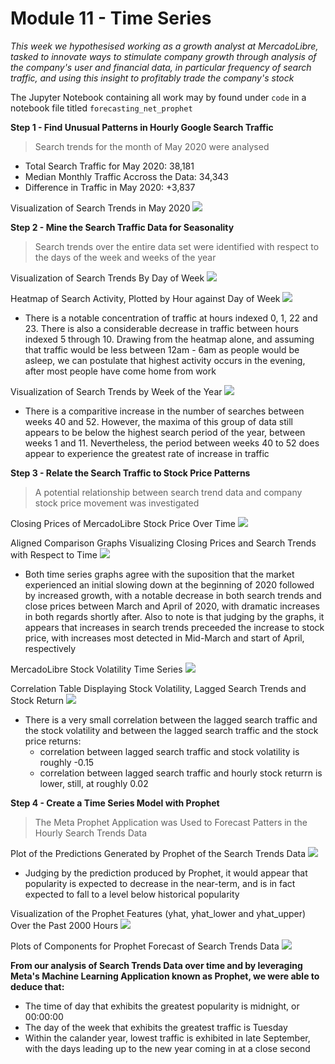 # Module 11 - Time Series

*This week we hypothesised working as a growth analyst at MercadoLibre, tasked to innovate ways to stimulate company growth through analysis of the company's user and financial data, in particular frequency of search traffic, and using this insight to profitably trade the company's stock*

The Jupyter Notebook containing all work may by found under ```code``` in a notebook file titled ```forecasting_net_prophet```

**Step 1 - Find Unusual Patterns in Hourly Google Search Traffic**

> Search trends for the month of May 2020 were analysed

* Total Search Traffic for May 2020: 38,181
* Median Monthly Traffic Accross the Data: 34,343
* Difference in Traffic in May 2020: +3,837

Visualization of Search Trends in May 2020
![](images/step_1.png)

**Step 2 - Mine the Search Traffic Data for Seasonality**

> Search trends over the entire data set were identified with respect to the days of the week and weeks of the year

Visualization of Search Trends By Day of Week
![](images/step_2_dayofweek_line.png)

Heatmap of Search Activity, Plotted by Hour against Day of Week
![](images/step_2_heatmap.png)

* There is a notable concentration of traffic at hours indexed 0, 1, 22 and 23. There is also a considerable decrease in traffic between hours indexed 5 through 10. Drawing from the heatmap alone, and assuming that traffic would be less between 12am - 6am as people would be asleep, we can postulate that highest activity occurs in the evening, after most people have come home from work

Visualization of Search Trends by Week of the Year
![](images/step_2_weekofyear_line.png)

* There is a comparitive increase in the number of searches between weeks 40 and 52. However, the maxima of this group of data still appears to be below the highest search period of the year, between weeks 1 and 11. Nevertheless, the period between weeks 40 to 52 does appear to experience the greatest rate of increase in traffic

**Step 3 - Relate the Search Traffic to Stock Price Patterns**

> A potential relationship between search trend data and company stock price movement was investigated

Closing Prices of MercadoLibre Stock Price Over Time
![](images/step_3_close_timeseries.png)

Aligned Comparison Graphs Visualizing Closing Prices and Search Trends with Respect to Time
![](images/step_3_closeandsearch.png)

* Both time series graphs agree with the suposition that the market experienced an initial slowing down at the beginning of 2020 followed by increased growth, with a notable decrease in both search trends and close prices between March and April of 2020, with dramatic increases in both regards shortly after. Also to note is that judging by the graphs, it appears that increases in search trends preceeded the increase to stock price, with increases most detected in Mid-March and start of April, respectively

MercadoLibre Stock Volatility Time Series
![](images/step_3_volatility.png)

Correlation Table Displaying Stock Volatility, Lagged Search Trends and Stock Return
![](images/step_3_volatility.png)

* There is a very small correlation between the lagged search traffic and the stock volatility and between the lagged search traffic and the stock price returns:
    - correlation between lagged search traffic and stock volatility is roughly -0.15
    - correlation between lagged search traffic and hourly stock returrn is lower, still, at roughly 0.02

**Step 4 - Create a Time Series Model with Prophet**

> The Meta Prophet Application was Used to Forecast Patters in the Hourly Search Trends Data

Plot of the Predictions Generated by Prophet of the Search Trends Data
![](images/step_4_prophet_forecast.PNG)

* Judging by the prediction produced by Prophet, it would appear that popularity is expected to decrease in the near-term, and is in fact expected to fall to a level below historical popularity

Visualization of the Prophet Features (yhat, yhat_lower and yhat_upper) Over the Past 2000 Hours
![](images/step_4_yhat.png)

Plots of Components for Prophet Forecast of Search Trends Data
![](images/step_4_prophet_forecast_components.PNG)

**From our analysis of Search Trends Data over time and by leveraging Meta's Machine Learning Application known as Prophet, we were able to deduce that:**

* The time of day that exhibits the greatest popularity is midnight, or 00:00:00
* The day of the week that exhibits the greatest traffic is Tuesday
* Within the calander year, lowest traffic is exhibited in late September, with the days leading up to the new year coming in at a close second